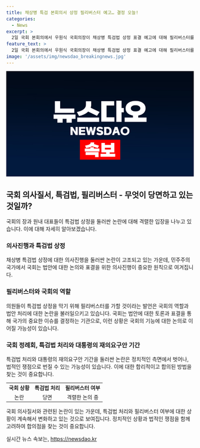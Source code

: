 ```yaml
---
title: 채상병 특검 본회의서 상정 필리버스터 예고… 결정 오늘!
categories:
  - News
excerpt: >
  2일 국회 본회의에서 우원식 국회의장이 채상병 특검법 상정 표결 예고에 대해 필리버스터를 하겠다고 밝혔습니다. 이에 국민의힘과 더불어민주당은 협의에 합의하지 못한 상황이었고, 추경호 국민의힘 원내대표와 박찬대 더불어민주당 원내대표는 이에 대해 의견을 나누었습니다. 특히, 특검법에 대한 논의가 진행되지 않으면 필리버스터를 할 것이라고 밝히면서 긴박한 상황이 조성되고 있습니다.
feature_text: >
  2일 국회 본회의에서 우원식 국회의장이 채상병 특검법 상정 표결 예고에 대해 필리버스터를 하겠다고 밝혔습니다. 이에 국민의힘과 더불어민주당은 협의에 합의하지 못한 상황이었고, 추경호 국민의힘 원내대표와 박찬대 더불어민주당 원내대표는 이에 대해 의견을 나누었습니다. 특히, 특검법에 대한 논의가 진행되지 않으면 필리버스터를 할 것이라고 밝히면서 긴박한 상황이 조성되고 있습니다.
image: '/assets/img/newsdao_breakingnews.jpg'
---
```


<p><img src="/assets/img/newsdao_breakingnews.jpg" alt="firstkoreanews 속보" /></p>

<h2 data-ke-size="size26">국회 의사질서, 특검법, 필리버스터 - 무엇이 당면하고 있는 것일까?</h2>

<p data-ke-size="size16">국회의 장과 원내 대표들이 특검법 상정을 둘러싼 논란에 대해 격렬한 입장을 나누고 있습니다. 이에 대해 자세히 알아보겠습니다.</p>

<h3 data-ke-size="size24">의사진행과 특검법 상정</h3>

<p data-ke-size="size16">채상병 특검법 상정에 대한 의사진행을 둘러싼 논란이 고조되고 있는 가운데, 민주주의 국가에서 국회는 법안에 대한 논의와 표결을 위한 의사진행이 중요한 원칙으로 여겨집니다.</p>

<h3 data-ke-size="size24">필리버스터와 국회의 역할</h3>

<p data-ke-size="size16">의원들이 특검법 상정을 막기 위해 필리버스터를 가할 것이라는 발언은 국회의 역할과 법안 처리에 대한 논란을 불러일으키고 있습니다. 국회는 법안에 대한 토론과 표결을 통해 국가의 중요한 이슈를 결정하는 기관으로, 이런 상황은 국회의 기능에 대한 논의로 이어질 가능성이 있습니다.</p>

<h3 data-ke-size="size24">국회 정례회, 특검법 처리와 대통령의 재의요구안 기간</h3>

<p data-ke-size="size16">특검법 처리와 대통령의 재의요구안 기간을 둘러싼 논란은 정치적인 측면에서 벗어나, 법적인 쟁점으로 번질 수 있는 가능성이 있습니다. 이에 대한 합리적이고 합의된 방법을 찾는 것이 중요합니다.</p>

<table>
    <tr>
        <td style="text-align: center; height: 17px;"><b>국회 상황</b></td>
        <td style="text-align: center; height: 17px;"><b>특검법 처리</b></td>
        <td style="text-align: center; height: 17px;"><b>필리버스터 여부</b></td>
    </tr>
    <tr>
        <td style="text-align: center; height: 17px;">논란</td>
        <td style="text-align: center; height: 17px;">당면</td>
        <td style="text-align: center; height: 17px;">격렬한 논의 중</td>
    </tr>
</table>

<p data-ke-size="size16">국회 의사질서와 관련된 논란이 있는 가운데, 특검법 처리와 필리버스터 여부에 대한 상황이 계속해서 변화하고 있는 것으로 보여집니다. 정치적인 상황과 법적인 쟁점을 함께 고려하여 합의점을 찾는 것이 중요합니다.</p>
실시간 뉴스 속보는, <a href="https://newsdao.kr" rel="dofollow">https://newsdao.kr</a>


